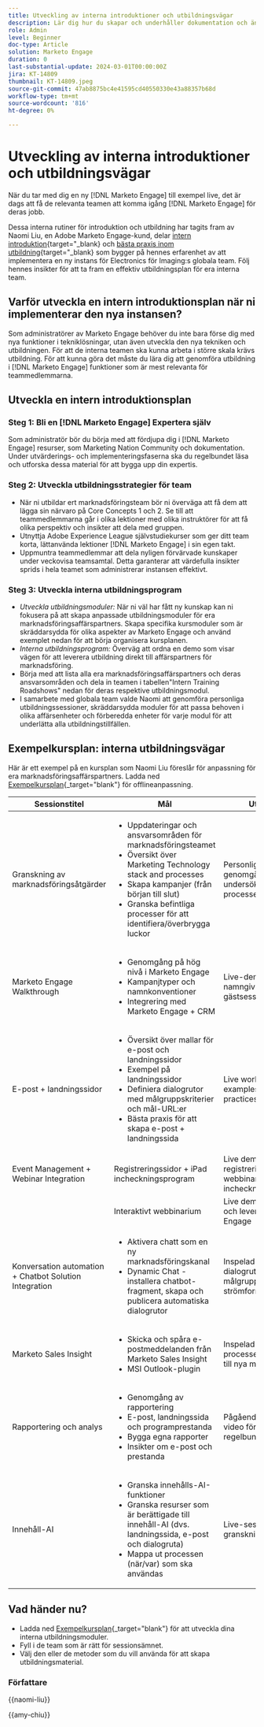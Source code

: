 ```yaml
---
title: Utveckling av interna introduktioner och utbildningsvägar
description: Lär dig hur du skapar och underhåller dokumentation och ändringsloggar för [!DNL Marketo Engage] -instans. Detta sparar inte bara tid för teamets kunskapsdelning utan förbättrar även hälsan och effektiviteten i instansen.
role: Admin
level: Beginner
doc-type: Article
solution: Marketo Engage
duration: 0
last-substantial-update: 2024-03-01T00:00:00Z
jira: KT-14809
thumbnail: KT-14809.jpeg
source-git-commit: 47ab8875bc4e41595cd40550330e43a88357b68d
workflow-type: tm+mt
source-wordcount: '816'
ht-degree: 0%

---
```



# Utveckling av interna introduktioner och utbildningsvägar

När du tar med dig en ny [!DNL Marketo Engage] till exempel live, det är dags att få de relevanta teamen att komma igång [!DNL Marketo Engage] för deras jobb.

Dessa interna rutiner för introduktion och utbildning har tagits fram av Naomi Liu, en Adobe Marketo Engage-kund, delar [intern introduktion](https://nation.marketo.com/t5/employee-blogs/peer-perspective-orchestrating-onboarding-across-global-teams/ba-p/244931){target="_blank} och [bästa praxis inom utbildning](https://nation.marketo.com/t5/employee-blogs/peer-perspective-how-to-train-internal-users-on-marketo-engage/ba-p/245237){target="_blank} som bygger på hennes erfarenhet av att implementera en ny instans för Electronics för Imaging:s globala team. Följ hennes insikter för att ta fram en effektiv utbildningsplan för era interna team.

## Varför utveckla en intern introduktionsplan när ni implementerar den nya instansen?

Som administratörer av Marketo Engage behöver du inte bara förse dig med nya funktioner i tekniklösningar, utan även utveckla den nya tekniken och utbildningen. För att de interna teamen ska kunna arbeta i större skala krävs utbildning. För att kunna göra det måste du lära dig att genomföra utbildning i [!DNL Marketo Engage] funktioner som är mest relevanta för teammedlemmarna.

## Utveckla en intern introduktionsplan

### Steg 1: Bli en [!DNL Marketo Engage] Expertera själv

Som administratör bör du börja med att fördjupa dig i [!DNL Marketo Engage] resurser, som Marketing Nation Community och dokumentation. Under utvärderings- och implementeringsfaserna ska du regelbundet läsa och utforska dessa material för att bygga upp din expertis.

### Steg 2: Utveckla utbildningsstrategier för team

* När ni utbildar ert marknadsföringsteam bör ni överväga att få dem att lägga sin närvaro på Core Concepts 1 och 2. Se till att teammedlemmarna går i olika lektioner med olika instruktörer för att få olika perspektiv och insikter att dela med gruppen.
* Utnyttja Adobe Experience League självstudiekurser som ger ditt team korta, lättanvända lektioner [!DNL Marketo Engage] i sin egen takt.
* Uppmuntra teammedlemmar att dela nyligen förvärvade kunskaper under veckovisa teamsamtal. Detta garanterar att värdefulla insikter sprids i hela teamet som administrerar instansen effektivt.

### Steg 3: Utveckla interna utbildningsprogram

* *Utveckla utbildningsmoduler:* När ni väl har fått ny kunskap kan ni fokusera på att skapa anpassade utbildningsmoduler för era marknadsföringsaffärspartners. Skapa specifika kursmoduler som är skräddarsydda för olika aspekter av Marketo Engage och använd exemplet nedan för att börja organisera kursplanen.
* *Interna utbildningsprogram:* Överväg att ordna en demo som visar vägen för att leverera utbildning direkt till affärspartners för marknadsföring.
* Börja med att lista alla era marknadsföringsaffärspartners och deras ansvarsområden och dela in teamen i tabellen&quot;Intern Training Roadshows&quot; nedan för deras respektive utbildningsmodul.
* I samarbete med globala team valde Naomi att genomföra personliga utbildningssessioner, skräddarsydda moduler för att passa behoven i olika affärsenheter och förberedda enheter för varje modul för att underlätta alla utbildningstillfällen.

## Exempelkursplan: interna utbildningsvägar

Här är ett exempel på en kursplan som Naomi Liu föreslår för anpassning för era marknadsföringsaffärspartners. Ladda ned [Exempelkursplan](assets/adobe-marketo-engage-internal-training-roadshows.xlsx){_target=&quot;blank&quot;} för offlineanpassning.

| Sessionstitel | Mål | Utbildningsmetoder | Tidsallokering |
|--- |--- |--- |--- |
| Granskning av marknadsföringsåtgärder | <ul><li>Uppdateringar och ansvarsområden för marknadsföringsteamet</li><li>Översikt över Marketing Technology stack and processes</li><li>Skapa kampanjer (från början till slut)</li><li>Granska befintliga processer för att identifiera/överbrygga luckor</li></ul> | Personlig granskning, aktiv genomgång av Marketo Engage, undersökning av aktuella processer och önskemål | 2,5 tim |
| Marketo Engage Walkthrough | <ul><li>Genomgång på hög nivå i Marketo Engage</li><li>Kampanjtyper och namnkonventioner</li><li>Integrering med Marketo Engage + CRM | Live-demo, namngivningskonventionssession, gästsession med säljåtgärder, | 1,5 tim |
| E-post + landningssidor | <ul><li>Översikt över mallar för e-post och landningssidor</li><li>Exempel på landningssidor</li><li>Definiera dialogrutor med målgruppskriterier och mål-URL:er</li><li>Bästa praxis för att skapa e-post + landningssida</li></ul> | Live working links, interactive examples, review of industry best practices | 1h |
| Event Management + Webinar Integration | Registreringssidor + iPad incheckningsprogram | Live demo av registreringsprocessen för webbinariet och iPad incheckningsprogram | 1h |
|  | Interaktivt webbinarium | Live demo av att skapa, hantera och leverera event i Marketo Engage | 1h |
| Konversation automation + Chatbot Solution Integration | <ul><li>Aktivera chatt som en ny marknadsföringskanal</li><li>Dynamic Chat - installera chatbot-fragment, skapa och publicera automatiska dialogrutor</li></ul> | Inspelad video med att skapa dialogrutor och utveckla målgruppskriterier, granskning av strömformgivare | 1h |
| Marketo Sales Insight | <ul><li>Skicka och spåra e-postmeddelanden från Marketo Sales Insight</li><li>MSI Outlook-plugin</li></ul> | Inspelad video från hela processen för enkel distribution till nya medarbetare | 1h |
| Rapportering och analys | <ul><li>Genomgång av rapportering</li><li>E-post, landningssida och programprestanda</li><li>Bygga egna rapporter</li><li>Insikter om e-post och prestanda</li></ul> | Pågående utbildning, inspelad video för viktiga sessioner, regelbundna granskningar | 2h |
| Innehåll-AI | <ul><li>Granska innehålls-AI-funktioner</li><li>Granska resurser som är berättigade till innehåll-AI (dvs. landningssida, e-post och dialogruta)</li><li>Mappa ut processen (när/var) som ska användas</li></ul> | Live-session, genomgång för granskning och hur det fungerar | 1h |

## Vad händer nu?

* Ladda ned [Exempelkursplan](assets/adobe-marketo-engage-internal-training-roadshows.xlsx){_target=&quot;blank&quot;} för att utveckla dina interna utbildningsmoduler.
* Fyll i de team som är rätt för sessionsämnet.
* Välj den eller de metoder som du vill använda för att skapa utbildningsmaterial.

### Författare

{{naomi-liu}}

{{amy-chiu}}